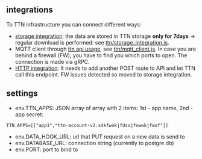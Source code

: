 
## integrations

To TTN infrastructure you can connect different ways:
- [storage integration](https://www.thethingsnetwork.org/docs/applications/storage/api.html):
the data are stored in TTN storage __only for 7days__ -> regular download is performed: see [ttn/storage_integration.js](ttn/storage_integration.js).
- MQTT client through [ttn api usage](https://www.thethingsnetwork.org/docs/applications/nodejs/quick-start.html), see [ttn/mqtt_client.js](ttn/mqtt_client.js).
In case you are behind a firewall (FW), you have to find you which ports to open.
The connection is made via gRPC.
- [HTTP integration](https://www.thethingsnetwork.org/docs/applications/http/):
It needs to add another POST route to API and let TTN call this endpoint.
FW issues detected so moved to storage integration.

## settings

- env.TTN_APPS: JSON array of array with 2 items: 1st - app name, 2nd - app secret:
```
TTN_APPS=[["app1","ttn-account-v2.sdkfwokjfdsojfowwkjfwof"]]
```
- env.DATA_HOOK_URL: url that PUT request on a new data is send to
- env.DATABASE_URL: connection string (currently to postgre db)
- env.PORT: port to bind to
